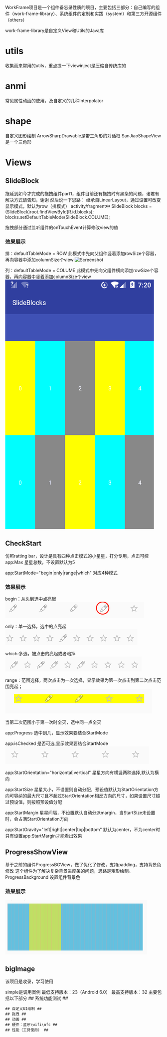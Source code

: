 WorkFrame项目是一个组件备忘录性质的项目，主要包括三部分：自己编写的组件（work-frame-library）、系统组件的定制和实践（system）和第三方开源组件（others）

work-frame-library是自定义View和Utils的Java库

# utils #
收集而来常用的utils，重点提一下viewinject是压缩自传统库的
# anmi #
常见属性动画的使用，及自定义的几种Interpolator
# shape #
自定义图形绘制
	ArrowSharpDrawable是带三角形的对话框
	SanJiaoShapeView是一个三角形
# Views #

## SlideBlock ##
拖延到如今才完成的拖拽组件part1，组件目前还有拖拽时有黑条的问题，诸君有解决方式请告知，谢谢
然后说一下思路：
继承自LinearLayout，通过设置可改变显示模式，默认为row（排模式）
activity/fragment中
SlideBlock blocks = (SlideBlock)root.findViewById(R.id.blocks);
blocks.setDefaultTableMode(SlideBlock.COLUME);

拖拽部分通过监听组件的onTouchEvent计算修改view的值
### 效果展示 ###
排：defaultTableMode = ROW
此模式中先向父组件竖着添加rowSize个容器，再向容器中添加columnSize个view
![Screenshot]( https://raw.githubusercontent.com/summerhotready/WorkFrame/master/images/slideblocks_%E5%88%97.gif )

列：defaultTableMode = COLUME
此模式中先向父组件横向添加rowSize个容器，再向容器中竖着添加columnSize个view
![Screenshot]( https://raw.githubusercontent.com/summerhotready/WorkFrame/master/images/slideblocks_%E6%8E%92.gif )

## CheckStart ##
仿照ratting bar，设计是具有四种点击模式的小星星，打分专用，点击可控
app:Max 星星总数，不设置默认为5

app:StartMode="begin|only|range|which"
对应4种模式
### 效果展示 ###
begin：从头到选中点亮起
![Screenshot]( https://raw.githubusercontent.com/summerhotready/WorkFrame/master/images/CheckStart-2.png)

only：单一选择，选中的点亮起
![Screenshot]( https://raw.githubusercontent.com/summerhotready/WorkFrame/master/images/CheckStart-4.png)

which:多选，被点击的亮起或者暗掉
![Screenshot]( https://raw.githubusercontent.com/summerhotready/WorkFrame/master/images/CheckStart-3.png)

range：范围选择，两次点击为一次选择，显示效果为第一次点击到第二次点击范围亮起；
![Screenshot]( https://raw.githubusercontent.com/summerhotready/WorkFrame/master/images/CheckStart-1.png)

当第二次范围小于第一次时全灭，选中同一点全灭

app:Progress
选中到几，显示效果要结合StartMode

app:isChecked
是否可选,显示效果要结合StartMode
![Screenshot]( https://raw.githubusercontent.com/summerhotready/WorkFrame/master/images/CheckStart-0.png)

app:StartOrientation="horizontal|vertical"
星星方向有横竖两种选择,默认为横向

app:StartSize
星星大小，不设置则自动分配，预设值默认为StartOrientation方向可容纳的最大尺寸且不超过StartOrientation相反方向的尺寸，如果设置尺寸超过预设值，则按照预设值分配

app:StartMargin
星星间隔，不设置默认自动分派margin，当StartSize未设置时，会占满StartOrientation方向

app:StartGravity="left|right|center|top|bottom"
默认为center，不为center时只有设置app:StartMargin才能看出效果

## ProgressShowView ##
基于之前的组件ProgressBGView，做了优化了修改，支持padding，支持背景色修改
这个组件为了解决复杂背景进度条的问题，思路是矩形绘制。
ProgressBackground 设置组件背景色
### 效果展示 ###
![Screenshot]( https://raw.githubusercontent.com/summerhotready/WorkFrame/master/images/ProgressShowView.png)


## bigImage ##
该项目是收录，学习使用

<!-- simple -->

simple是调用案例
最低支持版本：23（Android 6.0）
最高支持版本：32
主要包括以下部分
	## 系统功能测试		 ##

	## 自定义UI绘制 ##
	## 拖拽 ##
	## 动画 ##
	## 硬件：蓝牙\wifi\nfc ##
	## 性能（工具使用） ##
